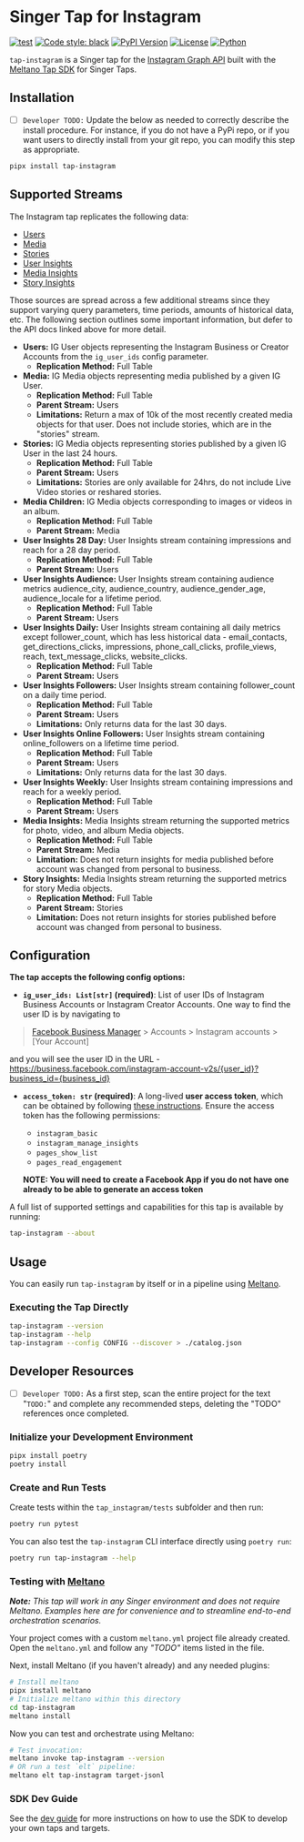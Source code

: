 # Singer Tap for Instagram

[![test](https://github.com/prratek/tap-instagram/actions/workflows/ci_workflow.yml/badge.svg)](https://github.com/prratek/tap-dbt-artifacts/actions/workflows/test.yml)
[![Code style: black](https://img.shields.io/badge/code%20style-black-000000.svg)](https://github.com/psf/black)
[![PyPI Version](https://img.shields.io/pypi/v/tap-instagram?style=flat)](https://pypi.org/project/tap-dbt-artifacts/)
[![License](https://img.shields.io/pypi/l/tap-instagram)](LICENSE.md)
[![Python](https://img.shields.io/pypi/pyversions/tap-instagram)](https://pypi.org/project/tap-dbt-artifacts/)

`tap-instagram` is a Singer tap for the [Instagram Graph API](https://developers.facebook.com/docs/instagram-api) built 
with the [Meltano Tap SDK](https://sdk.meltano.com) for Singer Taps.

## Installation

- [ ] `Developer TODO:` Update the below as needed to correctly describe the install procedure. For instance, if you do not have a PyPi repo, or if you want users to directly install from your git repo, you can modify this step as appropriate.

```bash
pipx install tap-instagram
```

## Supported Streams

The Instagram tap replicates the following data:
* [Users](https://developers.facebook.com/docs/instagram-api/reference/ig-user)
* [Media](https://developers.facebook.com/docs/instagram-api/reference/ig-user/media)
* [Stories](https://developers.facebook.com/docs/instagram-api/reference/ig-user/stories)
* [User Insights](https://developers.facebook.com/docs/instagram-api/reference/ig-user/insights)
* [Media Insights](https://developers.facebook.com/docs/instagram-api/reference/ig-media/insights)
* [Story Insights](https://developers.facebook.com/docs/instagram-api/reference/ig-media/insights)

Those sources are spread across a few additional streams since they support varying query parameters, time periods, 
amounts of historical data, etc. The following section outlines some important information, but defer to the API docs 
linked above for more detail.

* **Users:** IG User objects representing the Instagram Business or Creator Accounts from the `ig_user_ids` config 
parameter.
  * **Replication Method:** Full Table
* **Media:** IG Media objects representing media published by a given IG User.
  * **Replication Method:** Full Table
  * **Parent Stream:** Users
  * **Limitations:** Return a max of 10k of the most recently created media objects for that user. Does not include
  stories, which are in the "stories" stream.
* **Stories:** IG Media objects representing stories published by a given IG User in the last 24 hours.
  * **Replication Method:** Full Table
  * **Parent Stream:** Users
  * **Limitations:** Stories are only available for 24hrs, do not include Live Video stories or reshared stories.
* **Media Children:** IG Media objects corresponding to images or videos in an album.
  * **Replication Method:** Full Table
  * **Parent Stream:** Media
* **User Insights 28 Day:** User Insights stream containing impressions and reach for a 28 day period.
  * **Replication Method:** Full Table
  * **Parent Stream:** Users
* **User Insights Audience:** User Insights stream containing audience metrics audience_city, audience_country, 
audience_gender_age, audience_locale for a lifetime period.
  * **Replication Method:** Full Table
  * **Parent Stream:** Users
* **User Insights Daily:** User Insights stream containing all daily metrics except follower_count, which has less 
historical data - email_contacts, get_directions_clicks, impressions, phone_call_clicks, profile_views, reach, 
text_message_clicks, website_clicks.
  * **Replication Method:** Full Table
  * **Parent Stream:** Users
* **User Insights Followers:** User Insights stream containing follower_count on a daily time period.
  * **Replication Method:** Full Table
  * **Parent Stream:** Users
  * **Limitations:** Only returns data for the last 30 days.
* **User Insights Online Followers:** User Insights stream containing online_followers on a lifetime time period.
  * **Replication Method:** Full Table
  * **Parent Stream:** Users
  * **Limitations:** Only returns data for the last 30 days.
* **User Insights Weekly:** User Insights stream containing impressions and reach for a weekly period.
  * **Replication Method:** Full Table
  * **Parent Stream:** Users
* **Media Insights:** Media Insights stream returning the supported metrics for photo, video, and album Media objects.
  * **Replication Method:** Full Table
  * **Parent Stream:** Media
  * **Limitation:** Does not return insights for media published before account was changed from personal to business.
* **Story Insights:** Media Insights stream returning the supported metrics for story Media objects.
  * **Replication Method:** Full Table
  * **Parent Stream:** Stories
  * **Limitation:** Does not return insights for stories published before account was changed from personal to business.

## Configuration

**The tap accepts the following config options:**

- **`ig_user_ids: List[str]` (required)**: List of user IDs of Instagram Business Accounts or Instagram Creator Accounts. One way to 
find the user ID is by navigating to
> [Facebook Business Manager](https://business.facebook.com) > Accounts > Instagram accounts > [Your Account]

and you will see the user ID in the URL - https://business.facebook.com/instagram-account-v2s/{user_id}?business_id={business_id}

- **`access_token: str` (required)**: A long-lived **user access token**, which can be obtained by following 
[these instructions](https://developers.facebook.com/docs/pages/access-tokens). Ensure the access token has the 
following permissions:
  - `instagram_basic`
  - `instagram_manage_insights`
  - `pages_show_list`
  - `pages_read_engagement`

  **NOTE: You will need to create a Facebook App if you do not have one already to be able to generate an access token**

A full list of supported settings and capabilities for this
tap is available by running:

```bash
tap-instagram --about
```


## Usage

You can easily run `tap-instagram` by itself or in a pipeline using [Meltano](https://meltano.com/).

### Executing the Tap Directly

```bash
tap-instagram --version
tap-instagram --help
tap-instagram --config CONFIG --discover > ./catalog.json
```

## Developer Resources

- [ ] `Developer TODO:` As a first step, scan the entire project for the text "`TODO:`" and complete any recommended steps, deleting the "TODO" references once completed.

### Initialize your Development Environment

```bash
pipx install poetry
poetry install
```

### Create and Run Tests

Create tests within the `tap_instagram/tests` subfolder and
  then run:

```bash
poetry run pytest
```

You can also test the `tap-instagram` CLI interface directly using `poetry run`:

```bash
poetry run tap-instagram --help
```

### Testing with [Meltano](https://www.meltano.com)

_**Note:** This tap will work in any Singer environment and does not require Meltano.
Examples here are for convenience and to streamline end-to-end orchestration scenarios._

Your project comes with a custom `meltano.yml` project file already created. Open the `meltano.yml` and follow any _"TODO"_ items listed in
the file.

Next, install Meltano (if you haven't already) and any needed plugins:

```bash
# Install meltano
pipx install meltano
# Initialize meltano within this directory
cd tap-instagram
meltano install
```

Now you can test and orchestrate using Meltano:

```bash
# Test invocation:
meltano invoke tap-instagram --version
# OR run a test `elt` pipeline:
meltano elt tap-instagram target-jsonl
```

### SDK Dev Guide

See the [dev guide](https://sdk.meltano.com/en/latest/dev_guide.html) for more instructions on how to use the SDK to 
develop your own taps and targets.
